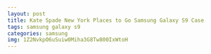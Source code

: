 ```yaml
---
layout: post
title: Kate Spade New York Places to Go Samsung Galaxy S9 Case
tags: samsung galaxy s9
categories: samsung
img: 1Z2NvkpO6uSuiw0Miha3G8Tw800IxWtoH
---
```

